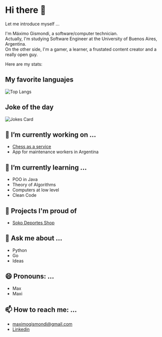 # Hi there 👋

Let me introduce myself ...

I'm Máximo Gismondi, a software/computer technician.  
Actually, I'm studying Software Engineer at the University of Buenos Aires, Argentina.  
On the other side, I'm a gamer, a learner, a frustated content creator and a really open guy.

Here are my stats:

## My favorite languajes
![Top Langs](https://github-readme-stats.vercel.app/api/top-langs/?username=MaximoGismondi&layout=compact&theme=gruvbox)

## Joke of the day
![Jokes Card](https://readme-jokes.vercel.app/api)

## 🔭 I’m currently working on ...
  - [Chess as a service](https://chess-as-service.web.app)
  - App for maintenance workers in Argentina

## 🌱 I’m currently learning ...
  - POO in Java
  - Theory of Algorithms
  - Computers at low level
  - Clean Code

## 🏅 Projects I'm proud of
  -  [Soko Deportes Shop](https://sokodeportes.com.ar)

## 💬 Ask me about ...
  - Python
  - Go
  - Ideas

## 😄 Pronouns: ...
  - Max
  - Maxi
  
## 📫 How to reach me: ...
  - <maximogismondi@gmail.com>
  - [Linkedin](https://www.linkedin.com/in/maximogismondi/)
